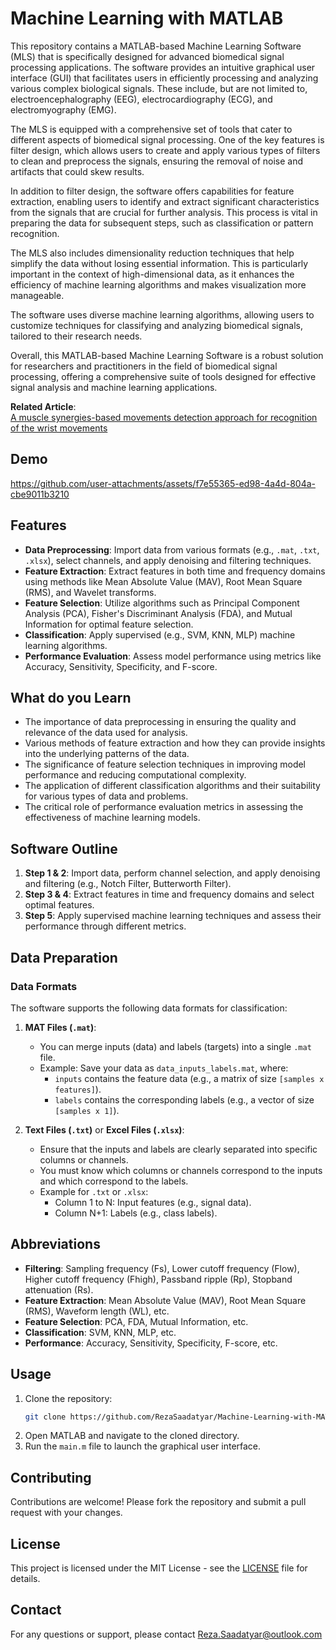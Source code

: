 # Machine Learning with MATLAB

This repository contains a MATLAB-based Machine Learning Software (MLS) that is specifically designed for advanced biomedical signal processing applications. The software provides an intuitive graphical user interface (GUI) that facilitates users in efficiently processing and analyzing various complex biological signals. These include, but are not limited to, electroencephalography (EEG), electrocardiography (ECG), and electromyography (EMG).

The MLS is equipped with a comprehensive set of tools that cater to different aspects of biomedical signal processing. One of the key features is filter design, which allows users to create and apply various types of filters to clean and preprocess the signals, ensuring the removal of noise and artifacts that could skew results.

In addition to filter design, the software offers capabilities for feature extraction, enabling users to identify and extract significant characteristics from the signals that are crucial for further analysis. This process is vital in preparing the data for subsequent steps, such as classification or pattern recognition.

The MLS also includes dimensionality reduction techniques that help simplify the data without losing essential information. This is particularly important in the context of high-dimensional data, as it enhances the efficiency of machine learning algorithms and makes visualization more manageable.

The software uses diverse machine learning algorithms, allowing users to customize techniques for classifying and analyzing biomedical signals, tailored to their research needs.

Overall, this MATLAB-based Machine Learning Software is a robust solution for researchers and practitioners in the field of biomedical signal processing, offering a comprehensive suite of tools designed for effective signal analysis and machine learning applications.

**Related Article**:  
[A muscle synergies-based movements detection approach for recognition of the wrist movements](https://link.springer.com/article/10.1186/s13634-020-00699-y)

## Demo
https://github.com/user-attachments/assets/f7e55365-ed98-4a4d-804a-cbe9011b3210

## Features

- **Data Preprocessing**: Import data from various formats (e.g., `.mat`, `.txt`, `.xlsx`), select channels, and apply denoising and filtering techniques.
- **Feature Extraction**: Extract features in both time and frequency domains using methods like Mean Absolute Value (MAV), Root Mean Square (RMS), and Wavelet transforms.
- **Feature Selection**: Utilize algorithms such as Principal Component Analysis (PCA), Fisher's Discriminant Analysis (FDA), and Mutual Information for optimal feature selection.
- **Classification**: Apply supervised (e.g., SVM, KNN, MLP) machine learning algorithms.
- **Performance Evaluation**: Assess model performance using metrics like Accuracy, Sensitivity, Specificity, and F-score.

## What do you Learn
- The importance of data preprocessing in ensuring the quality and relevance of the data used for analysis.
- Various methods of feature extraction and how they can provide insights into the underlying patterns of the data.
- The significance of feature selection techniques in improving model performance and reducing computational complexity.
- The application of different classification algorithms and their suitability for various types of data and problems.
- The critical role of performance evaluation metrics in assessing the effectiveness of machine learning models.

## Software Outline

1. **Step 1 & 2**: Import data, perform channel selection, and apply denoising and filtering (e.g., Notch Filter, Butterworth Filter).
2. **Step 3 & 4**: Extract features in time and frequency domains and select optimal features.
3. **Step 5**: Apply supervised machine learning techniques and assess their performance through different metrics.

## Data Preparation

### Data Formats
The software supports the following data formats for classification:
1. **MAT Files (`.mat`)**:
   - You can merge inputs (data) and labels (targets) into a single `.mat` file.
   - Example: Save your data as `data_inputs_labels.mat`, where:
     - `inputs` contains the feature data (e.g., a matrix of size `[samples x features]`).
     - `labels` contains the corresponding labels (e.g., a vector of size `[samples x 1]`).

2. **Text Files (`.txt`)** or **Excel Files (`.xlsx`)**:
   - Ensure that the inputs and labels are clearly separated into specific columns or channels.
   - You must know which columns or channels correspond to the inputs and which correspond to the labels.
   - Example for `.txt` or `.xlsx`:
     - Column 1 to N: Input features (e.g., signal data).
     - Column N+1: Labels (e.g., class labels).

## Abbreviations

- **Filtering**: Sampling frequency (Fs), Lower cutoff frequency (Flow), Higher cutoff frequency (Fhigh), Passband ripple (Rp), Stopband attenuation (Rs).
- **Feature Extraction**: Mean Absolute Value (MAV), Root Mean Square (RMS), Waveform length (WL), etc.
- **Feature Selection**: PCA, FDA, Mutual Information, etc.
- **Classification**: SVM, KNN, MLP, etc.
- **Performance**: Accuracy, Sensitivity, Specificity, F-score, etc.

## Usage

1. Clone the repository:
   ```bash
   git clone https://github.com/RezaSaadatyar/Machine-Learning-with-MATLAB.git
   ```
2. Open MATLAB and navigate to the cloned directory.
3. Run the `main.m` file to launch the graphical user interface.

## Contributing

Contributions are welcome! Please fork the repository and submit a pull request with your changes.

## License

This project is licensed under the MIT License - see the [LICENSE](LICENSE) file for details.

## Contact

For any questions or support, please contact Reza.Saadatyar@outlook.com

